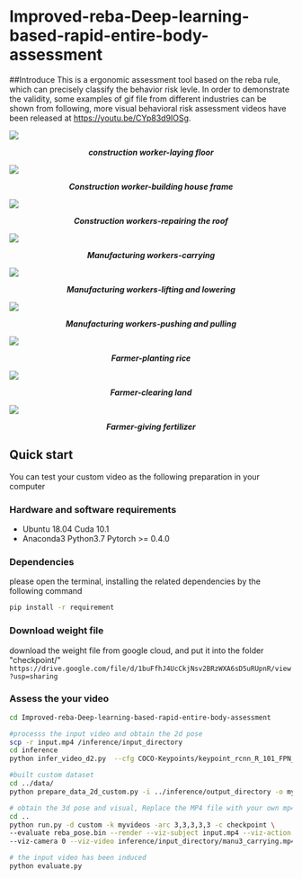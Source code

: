 # Improved-reba-Deep-learning-based-rapid-entire-body-assessment

##Introduce
This is a ergonomic assessment tool based on the reba rule, which can precisely classify the behavior risk levle. In order to demonstrate the validity, some examples of gif file from different industries can be shown from following, more visual behavioral risk assessment videos have been released at https://youtu.be/CYp83d9IOSg.

![](gif/c-flooring.gif)
*<p align="center">**construction worker-laying floor**</p>*

![](gif/c-framing.gif)
*<p align="center">**Construction worker-building house frame**</p>*

![](gif/c-rooofing.gif)
*<p align="center">**Construction workers-repairing the roof**</p>*

![](gif/m-carrying.gif)
*<p align="center">**Manufacturing workers-carrying**</p>*

![](gif/m-liftinglowering.gif)
*<p align="center">**Manufacturing workers-lifting and lowering**</p>*

![](gif/m-pushpull.gif)
*<p align="center">**Manufacturing workers-pushing and pulling**</p>*

![](gif/a-planting_the_rice.gif)
*<p align="center">**Farmer-planting rice**</p>*

![](gif/a-land_clearing.gif)
*<p align="center">**Farmer-clearing land**</p>*

![](gif/a-giving_fertilizer.gif)
*<p align="center">**Farmer-giving fertilizer**</p>*

## Quick start 
You can test your custom video as the following preparation in your computer

### Hardware and software requirements
- Ubuntu 18.04  Cuda 10.1
- Anaconda3 Python3.7 Pytorch >= 0.4.0

### Dependencies
please open the terminal, installing the related dependencies by the following command
```sh
pip install -r requirement
```

### Download weight file
download the weight file from google cloud, and put it into the folder "checkpoint/"
``https://drive.google.com/file/d/1buFfhJ4UcCkjNsv2BRzWXA6sD5uRUpnR/view?usp=sharing``

### Assess the your video
```sh
cd Improved-reba-Deep-learning-based-rapid-entire-body-assessment

#processs the input video and obtain the 2d pose
scp -r input.mp4 /inference/input_directory  
cd inference    
python infer_video_d2.py  --cfg COCO-Keypoints/keypoint_rcnn_R_101_FPN_3x.yaml  --output-dir output_directory  --image-ext mp4  input_directory

#built custom dataset
cd ../data/
python prepare_data_2d_custom.py -i ../inference/output_directory -o myvideos

# obtain the 3d pose and visual, Replace the MP4 file with your own mp4 filename
cd ..
python run.py -d custom -k myvideos -arc 3,3,3,3,3 -c checkpoint \     
--evaluate reba_pose.bin --render --viz-subject input.mp4 --viz-action custom \
--viz-camera 0 --viz-video inference/input_directory/manu3_carrying.mp4 --viz-output input.mp4 --viz-export outputfile --viz-size 6 

# the input video has been induced
python evaluate.py
```





